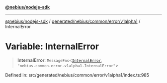 [**@nebius/nodejs-sdk**](../../../../../../README.md)

***

[@nebius/nodejs-sdk](../../../../../../README.md) / [generated/nebius/common/error/v1alpha1](../README.md) / InternalError

# Variable: InternalError

> **InternalError**: `MessageFns`\<[`InternalError`](../interfaces/InternalError.md), `"nebius.common.error.v1alpha1.InternalError"`\>

Defined in: src/generated/nebius/common/error/v1alpha1/index.ts:985
